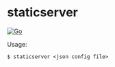 # staticserver

[![Go](https://github.com/ratanraj/staticserver/actions/workflows/go.yaml/badge.svg?branch=main)](https://github.com/ratanraj/staticserver/actions/workflows/go.yaml)

Usage: 
```
$ staticserver <json config file>
```

